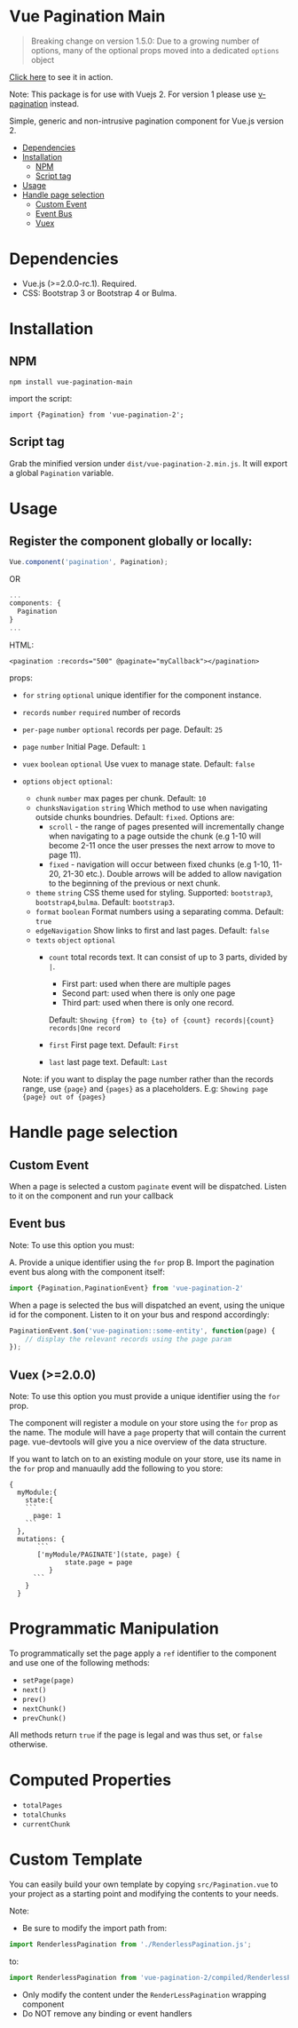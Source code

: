 # Vue Pagination Main

> Breaking change on version 1.5.0: Due to a growing number of options, many of the optional props moved into a dedicated `options` object

[Click here](https://jsfiddle.net/matfish2/c9wp2k63) to see it in action.

Note: This package is for use with Vuejs 2.
For version 1 please use [v-pagination](https://www.npmjs.com/package/v-pagination) instead.

Simple, generic and non-intrusive pagination component for Vue.js version 2.

- [Dependencies](#dependencies)
- [Installation](#installation)
  - [NPM](#npm)
  - [Script tag](#script-tag)
- [Usage](#usage)
- [Handle page selection](#handle-page-selection)
  - [Custom Event](#custom-event)
  - [Event Bus](#event-bus)
  - [Vuex](#vuex)

# Dependencies

* Vue.js (>=2.0.0-rc.1). Required.
* CSS: Bootstrap 3 or Bootstrap 4 or Bulma.

# Installation

## NPM

    npm install vue-pagination-main

import the script:

    import {Pagination} from 'vue-pagination-2';

## Script tag

Grab the minified version under `dist/vue-pagination-2.min.js`. 
It will export a global `Pagination` variable. 

# Usage

## Register the component globally or locally:

```js
Vue.component('pagination', Pagination);
```

OR

```js
...
components: {
  Pagination
}
...
```

HTML:
```vue
<pagination :records="500" @paginate="myCallback"></pagination>
```
props:

* `for` `string` `optional` unique identifier for the component instance.
* `records` `number` `required` number of records
* `per-page` `number` `optional` records per page. Default: `25`
* `page` `number` Initial Page. Default: `1`
* `vuex` `boolean` `optional` Use vuex to manage state. Default: `false`
* `options` `object` `optional`:
  * `chunk` `number` max pages per chunk. Default: `10`
  * `chunksNavigation` `string` Which method to use when navigating outside chunks boundries. Default: `fixed`. Options are:  
    * `scroll` - the range of pages presented will incrementally change when navigating to a page outside the chunk (e.g 1-10 will become 2-11 once the user presses the next arrow to move to page 11). 
    * `fixed` - navigation will occur between fixed chunks (e.g 1-10, 11-20, 21-30 etc.). Double arrows will be added to allow navigation to the beginning of the previous or next chunk. 
  * `theme` `string` CSS theme used for styling. Supported: `bootstrap3`, `bootstrap4`,`bulma`. Default: `bootstrap3`.
  * `format` `boolean` Format numbers using a separating comma. Default: `true`
  * `edgeNavigation` Show links to first and last pages. Default: `false`
  * `texts` `object` `optional` 
    * `count` total records text. It can consist of up to 3 parts, divided by `|`.
      * First part: used when there are multiple pages
      * Second part: used when there is only one page
      * Third part: used when there is only one record.
    
      Default: `Showing {from} to {to} of {count} records|{count} records|One record`
    
    * `first` First page text. Default: `First`
    * `last` last page text. Default: `Last` 
     


  Note: if you want to display the page number rather than the records range, use `{page}` and `{pages}` as a placeholders. 
  E.g: `Showing page {page} out of {pages}`


# Handle page selection

## Custom Event

When a page is selected a custom `paginate` event will be dispatched.
Listen to it on the component and run your callback

## Event bus

Note: To use this option you must: 

A. Provide a unique identifier using the `for` prop
B. Import the pagination event bus along with the component itself:

```js
import {Pagination,PaginationEvent} from 'vue-pagination-2'
```

When a page is selected the bus will dispatched an event, using the unique id for the component.
Listen to it on your bus and respond accordingly:

```js
PaginationEvent.$on('vue-pagination::some-entity', function(page) {
    // display the relevant records using the page param
});
```

## Vuex (>=2.0.0)

Note: To use this option you must provide a unique identifier using the `for` prop.

The component will register a module on your store using the `for` prop as the name.
The module will have a `page` property that will contain the current page.
vue-devtools will give you a nice overview of the data structure.

If you want to latch on to an existing module on your store, use its name in the `for` prop and manuaully add the following to you store:

    {
      myModule:{
        state:{
        ```
          page: 1
        ```
      },
      mutations: {
           ```
           ['myModule/PAGINATE'](state, page) {
                  state.page = page
              }
          ```
        }
      }

# Programmatic Manipulation

To programmatically set the page apply a `ref` identifier to the component and use one of the following methods:

* `setPage(page)`
* `next()`
* `prev()`
* `nextChunk()`
* `prevChunk()`

All methods return `true` if the page is legal and was thus set, or `false` otherwise.

# Computed Properties

* `totalPages`
* `totalChunks`
* `currentChunk`

# Custom Template

You can easily build your own template by copying `src/Pagination.vue` to your project as a starting point and modifying the contents to your needs. 

Note:

* Be sure to modify the import path from:

```js
import RenderlessPagination from './RenderlessPagination.js';
```

to:

```js
import RenderlessPagination from 'vue-pagination-2/compiled/RenderlessPagination.js';
```

* Only modify the content under the `RenderLessPagination` wrapping component
* Do NOT remove any binding or event handlers 